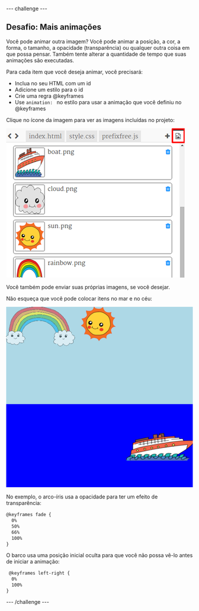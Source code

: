 \--- challenge \---

## Desafio: Mais animações

Você pode animar outra imagem? Você pode animar a posição, a cor, a forma, o tamanho, a opacidade (transparência) ou qualquer outra coisa em que possa pensar. Também tente alterar a quantidade de tempo que suas animações são executadas.

Para cada item que você deseja animar, você precisará:

+ Inclua no seu HTML com um id
+ Adicione um estilo para o id
+ Crie uma regra @keyframes
+ Use `animation: ` no estilo para usar a animação que você definiu no @keyframes 

Clique no ícone da imagem para ver as imagens incluídas no projeto:

![screenshot](images/sunrise-images.png)

Você também pode enviar suas próprias imagens, se você desejar.

Não esqueça que você pode colocar itens no mar e no céu:

![screenshot](images/sunrise-boat.png)

No exemplo, o arco-íris usa a opacidade para ter um efeito de transparência:

    @keyframes fade {
      0%  
      50% 
      66% 
      100%  
    }
    

O barco usa uma posição inicial oculta para que você não possa vê-lo antes de iniciar a animação:

     @keyframes left-right {
      0%   
      100% 
    }
    

\--- /challenge \---